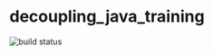 # decoupling_java_training

![build status](https://github.com/devstra/decouplig_java_training/actions/workflows/build.yml/badge.svg)
